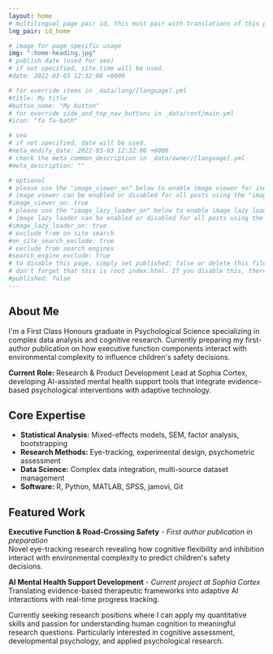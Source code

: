 ```yaml
---
layout: home
# multilingual page pair id, this must pair with translations of this page. (This name must be unique)
lng_pair: id_home

# image for page specific usage
img: ":home-heading.jpg"
# publish date (used for seo)
# if not specified, site.time will be used.
#date: 2022-03-03 12:32:00 +0000

# for override items in _data/lang/[language].yml
#title: My title
#button_name: "My button"
# for override side_and_top_nav_buttons in _data/conf/main.yml
#icon: "fa fa-bath"

# seo
# if not specified, date will be used.
#meta_modify_date: 2022-03-03 12:32:00 +0000
# check the meta_common_description in _data/owner/[language].yml
#meta_description: ""

# optional
# please use the "image_viewer_on" below to enable image viewer for individual pages or posts (_posts/ or [language]/_posts folders).
# image viewer can be enabled or disabled for all posts using the "image_viewer_posts: true" setting in _data/conf/main.yml.
#image_viewer_on: true
# please use the "image_lazy_loader_on" below to enable image lazy loader for individual pages or posts (_posts/ or [language]/_posts folders).
# image lazy loader can be enabled or disabled for all posts using the "image_lazy_loader_posts: true" setting in _data/conf/main.yml.
#image_lazy_loader_on: true
# exclude from on site search
#on_site_search_exclude: true
# exclude from search engines
#search_engine_exclude: true
# to disable this page, simply set published: false or delete this file
# don't forget that this is root index.html. If you disable this, there will be no index.html page to open
#published: false
---
```


<div class="mb-4">
  
## About Me

I'm a First Class Honours graduate in Psychological Science specializing in complex data analysis and cognitive research. Currently preparing my first-author publication on how executive function components interact with environmental complexity to influence children's safety decisions.

**Current Role:** Research & Product Development Lead at Sophia Cortex, developing AI-assisted mental health support tools that integrate evidence-based psychological interventions with adaptive technology.

## Core Expertise

- **Statistical Analysis:** Mixed-effects models, SEM, factor analysis, bootstrapping
- **Research Methods:** Eye-tracking, experimental design, psychometric assessment  
- **Data Science:** Complex data integration, multi-source dataset management
- **Software:** R, Python, MATLAB, SPSS, jamovi, Git

## Featured Work

**Executive Function & Road-Crossing Safety** - *First author publication in preparation*  
Novel eye-tracking research revealing how cognitive flexibility and inhibition interact with environmental complexity to predict children's safety decisions.

**AI Mental Health Support Development** - *Current project at Sophia Cortex*  
Translating evidence-based therapeutic frameworks into adaptive AI interactions with real-time progress tracking.

Currently seeking research positions where I can apply my quantitative skills and passion for understanding human cognition to meaningful research questions. Particularly interested in cognitive assessment, developmental psychology, and applied psychological research.

</div>
